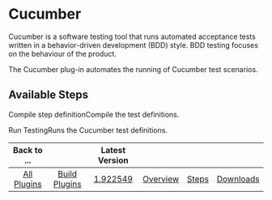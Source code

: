 
Cucumber
========


Cucumber is a software testing tool that runs automated acceptance tests written in a behavior-driven development (BDD) style. BDD testing focuses on the behaviour of the product.


The Cucumber plug-in automates the running of Cucumber test scenarios.



Available Steps
---------------


Compile step definitionCompile the test definitions.


Run TestingRuns the Cucumber test definitions.





|Back to ...||Latest Version||||
| :---: | :---: | :---: | :---: | :---: | :---: |
|[All Plugins](../../index.md)|[Build Plugins](../README.md)|[1.922549](https://raw.githubusercontent.com/UrbanCode/IBM-UCB-PLUGINS/main/files/Cucumber/Cucumber-1.922549.zip)|[Overview](overview.md)|[Steps](steps.md)|[Downloads](downloads.md)|
